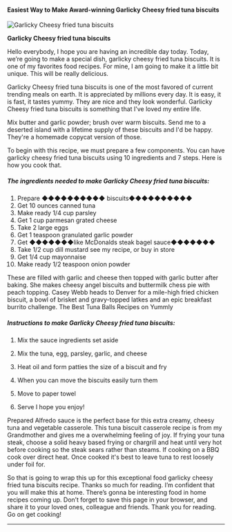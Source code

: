             

#### Easiest Way to Make Award-winning Garlicky Cheesy fried tuna biscuits

![Garlicky Cheesy fried tuna biscuits](https://img-global.cpcdn.com/recipes/51449c921e29290e/751x532cq70/garlicky-cheesy-fried-tuna-biscuits-recipe-main-photo.jpg)

**Garlicky Cheesy fried tuna biscuits**

Hello everybody, I hope you are having an incredible day today. Today, we’re going to make a special dish, garlicky cheesy fried tuna biscuits. It is one of my favorites food recipes. For mine, I am going to make it a little bit unique. This will be really delicious.

Garlicky Cheesy fried tuna biscuits is one of the most favored of current trending meals on earth. It is appreciated by millions every day. It is easy, it is fast, it tastes yummy. They are nice and they look wonderful. Garlicky Cheesy fried tuna biscuits is something that I’ve loved my entire life.

Mix butter and garlic powder; brush over warm biscuits. Send me to a deserted island with a lifetime supply of these biscuits and I'd be happy. They're a homemade copycat version of those.

To begin with this recipe, we must prepare a few components. You can have garlicky cheesy fried tuna biscuits using 10 ingredients and 7 steps. Here is how you cook that.

##### The ingredients needed to make Garlicky Cheesy fried tuna biscuits:

1.  Prepare ◆◆◆◆◆◆◆◆◆◆ biscuits◆◆◆◆◆◆◆◆◆◆
2.  Get 10 ounces canned tuna
3.  Make ready 1/4 cup parsley
4.  Get 1 cup parmesan grated cheese
5.  Take 2 large eggs
6.  Get 1 teaspoon granulated garlic powder
7.  Get ◆◆◆◆◆◆◆like McDonalds steak bagel sauce◆◆◆◆◆◆◆
8.  Take 1/2 cup dill mustard see my recipe, or buy in store
9.  Get 1/4 cup mayonnaise
10.  Make ready 1/2 teaspoon onion powder

These are filled with garlic and cheese then topped with garlic butter after baking. She makes cheesy angel biscuits and buttermilk chess pie with peach topping. Casey Webb heads to Denver for a mile-high fried chicken biscuit, a bowl of brisket and gravy-topped latkes and an epic breakfast burrito challenge. The Best Tuna Balls Recipes on Yummly

##### Instructions to make Garlicky Cheesy fried tuna biscuits:

1.  Mix the sauce ingredients set aside

3.  Mix the tuna, egg, parsley, garlic, and cheese
4.  Heat oil and form patties the size of a biscuit and fry
5.  When you can move the biscuits easily turn them
6.  Move to paper towel
7.  Serve I hope you enjoy!

Prepared Alfredo sauce is the perfect base for this extra creamy, cheesy tuna and vegetable casserole. This tuna biscuit casserole recipe is from my Grandmother and gives me a overwhelming feeling of joy. If frying your tuna steak, choose a solid heavy based frying or chargrill and heat until very hot before cooking so the steak sears rather than steams. If cooking on a BBQ cook over direct heat. Once cooked it's best to leave tuna to rest loosely under foil for.

So that is going to wrap this up for this exceptional food garlicky cheesy fried tuna biscuits recipe. Thanks so much for reading. I’m confident that you will make this at home. There’s gonna be interesting food in home recipes coming up. Don’t forget to save this page in your browser, and share it to your loved ones, colleague and friends. Thank you for reading. Go on get cooking!

* * *